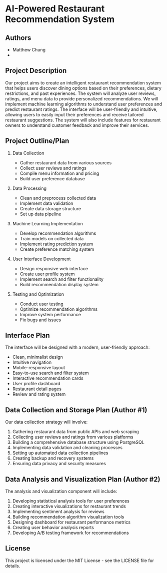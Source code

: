 # AI-Powered Restaurant Recommendation System

## Authors
- Matthew Chung
- 

## Project Description
Our project aims to create an intelligent restaurant recommendation system that helps users discover dining options based on their preferences, dietary restrictions, and past experiences. The system will analyze user reviews, ratings, and menu data to provide personalized recommendations. We will implement machine learning algorithms to understand user preferences and predict restaurant ratings. The interface will be user-friendly and intuitive, allowing users to easily input their preferences and receive tailored restaurant suggestions. The system will also include features for restaurant owners to understand customer feedback and improve their services.

## Project Outline/Plan
1. Data Collection
   - Gather restaurant data from various sources
   - Collect user reviews and ratings
   - Compile menu information and pricing
   - Build user preference database

2. Data Processing
   - Clean and preprocess collected data
   - Implement data validation
   - Create data storage structure
   - Set up data pipeline

3. Machine Learning Implementation
   - Develop recommendation algorithms
   - Train models on collected data
   - Implement rating prediction system
   - Create preference matching system

4. User Interface Development
   - Design responsive web interface
   - Create user profile system
   - Implement search and filter functionality
   - Build recommendation display system

5. Testing and Optimization
   - Conduct user testing
   - Optimize recommendation algorithms
   - Improve system performance
   - Fix bugs and issues

## Interface Plan
The interface will be designed with a modern, user-friendly approach:
- Clean, minimalist design
- Intuitive navigation
- Mobile-responsive layout
- Easy-to-use search and filter system
- Interactive recommendation cards
- User profile dashboard
- Restaurant detail pages
- Review and rating system

## Data Collection and Storage Plan (Author #1)
Our data collection strategy will involve:
1. Gathering restaurant data from public APIs and web scraping
2. Collecting user reviews and ratings from various platforms
3. Building a comprehensive database structure using PostgreSQL
4. Implementing data validation and cleaning processes
5. Setting up automated data collection pipelines
6. Creating backup and recovery systems
7. Ensuring data privacy and security measures

## Data Analysis and Visualization Plan (Author #2)
The analysis and visualization component will include:
1. Developing statistical analysis tools for user preferences
2. Creating interactive visualizations for restaurant trends
3. Implementing sentiment analysis for reviews
4. Building recommendation algorithm visualization tools
5. Designing dashboard for restaurant performance metrics
6. Creating user behavior analysis reports
7. Developing A/B testing framework for recommendations

## License
This project is licensed under the MIT License - see the LICENSE file for details.